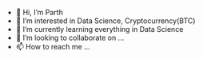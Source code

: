 - 👋 Hi, I’m Parth
- 👀 I’m interested in Data Science, Cryptocurrency(BTC)
- 🌱 I’m currently learning everything in Data Science
- 💞️ I’m looking to collaborate on ...
- 📫 How to reach me ...

<!---
parth0420/parth0420 is a ✨ special ✨ repository because its `README.md` (this file) appears on your GitHub profile.
You can click the Preview link to take a look at your changes.
--->
